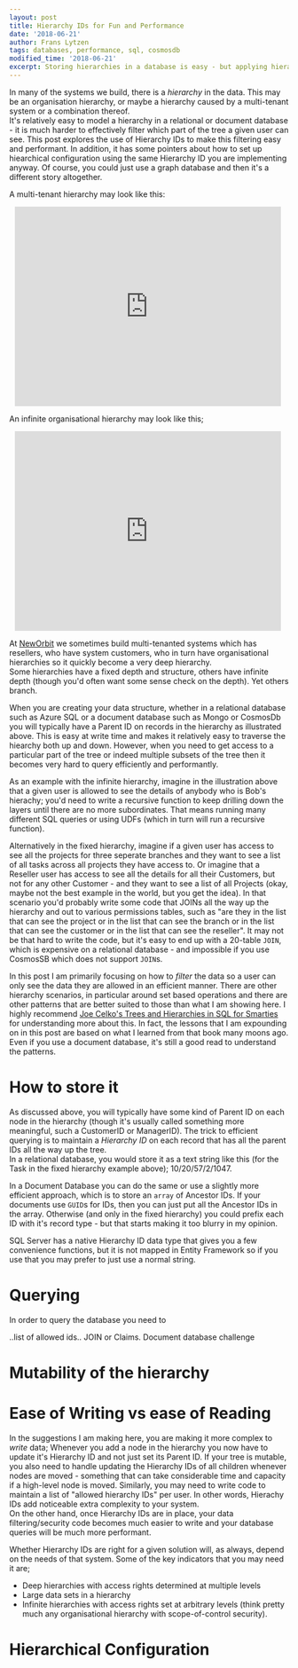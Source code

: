```yaml
---
layout: post
title: Hierarchy IDs for Fun and Performance
date: '2018-06-21'
author: Frans Lytzen
tags: databases, performance, sql, cosmosdb
modified_time: '2018-06-21'
excerpt: Storing hierarchies in a database is easy - but applying hierarchical security and configuration can be very difficult and a significant performance problem. Hierarchy IDs can alleviate this, at the cost of a bit more complexity at write time.
---
```

In many of the systems we build, there is a *hierarchy* in the data. This may be an organisation hierarchy, or maybe a hierarchy caused by a multi-tenant system or a combination thereof.  
It's relatively easy to model a hierarchy in a relational or document database - it is much harder to effectively filter which part of the tree a given user can see. This post explores the use of Hierarchy IDs to make this filtering easy and performant. In addition, it has some pointers about how to set up hiearchical configuration using the same Hierarchy ID you are implementing anyway. Of course, you could just use a graph database and then it's a different story altogether.  

A multi-tenant hierarchy may look like this:

<div style="width: 480px; height: 360px; margin: 10px; position: relative;"><iframe allowfullscreen frameborder="0" style="width:480px; height:360px" src="https://www.lucidchart.com/documents/embeddedchart/dbfcc046-5651-4214-ac3f-00e74ac15477" id="eyBOsPLtpVDp"></iframe></div>

An infinite organisational hierarchy may look like this;
<div style="width: 480px; height: 360px; margin: 10px; position: relative;"><iframe allowfullscreen frameborder="0" style="width:480px; height:360px" src="https://www.lucidchart.com/documents/embeddedchart/9013e9ab-5de9-4702-8803-7cb90a31cb60" id="hzBOAr28wlCI"></iframe></div>

At [NewOrbit](https://neworbit.co.uk) we sometimes build multi-tenanted systems which has resellers, who have system customers, who in turn have organisational hierarchies so it quickly become a very deep hierarchy.  
Some hierarchies have a fixed depth and structure, others have infinite depth (though you'd often want some sense check on the depth). Yet others branch.

When you are creating your data structure, whether in a relational database such as Azure SQL or a document database such as Mongo or CosmosDb you will typically have a Parent ID on records in the hierarchy as illustrated above. This is easy at write time and makes it relatively easy to traverse the hiearchy both up and down. 
However, when you need to get access to a particular part of the tree or indeed multiple subsets of the tree then it becomes very hard to query efficiently and performantly.  

As an example with the infinite hierarchy, imagine in the illustration above that a given user is allowed to see the details of anybody who is Bob's hierachy; you'd need to write a recursive function to keep drilling down the layers until there are no more subordinates. That means running many different SQL queries or using UDFs (which in turn will run a recursive function).

Alternatively in the fixed hierarchy, imagine if a given user has access to see all the projects for three seperate branches and they want to see a list of all tasks across all projects they have access to. Or imagine that a Reseller user has access to see all the details for all their Customers, but not for any other Customer - and they want to see a list of all Projects (okay, maybe not the best example in the world, but you get the idea). In that scenario you'd probably write some code that JOINs all the way up the hierarchy and out to various permissions tables, such as "are they in the list that can see the project or in the list that can see the branch or in the list that can see the customer or in the list that can see the reseller". It may not be that hard to write the code, but it's easy to end up with a 20-table `JOIN`, which is expensive on a relational database - and impossible if you use CosmosSB which does not support `JOIN`s.

In this post I am primarily focusing on how to *filter* the data so a user can only see the data they are allowed in an efficient manner. There are other hierarchy scenarios, in particular around set based operations and there are other patterns that are better suited to those than what I am showing here. I highly recommend [Joe Celko's Trees and Hierarchies in SQL for Smarties](https://www.amazon.co.uk/Hierarchies-Smarties-Kaufmann-Management-Systems/dp/0123877334) for understanding more about this. In fact, the lessons that I am expounding on in this post are based on what I learned from that book many moons ago. Even if you use a document database, it's still a good read to understand the patterns.


# How to store it
As discussed above, you will typically have some kind of Parent ID on each node in the hierarchy (though it's usually called something more meaningful, such a CustomerID or ManagerID). 
The trick to efficient querying is to maintain a *Hierarchy ID* on each record that has all the parent IDs all the way up the tree.  
In a relational database, you would store it as a text string like this (for the Task in the fixed hierarchy example above);
10/20/57/2/1047.

In a Document Database you can do the same or use a slightly more efficient approach, which is to store an `array` of Ancestor IDs. If your documents use `GUID`s for IDs, then you can just put all the Ancestor IDs in the array. Otherwise (and only in the fixed hierarchy) you could prefix each ID with it's record type - but that starts making it too blurry in my opinion.

SQL Server has a native Hierarchy ID data type that gives you a few convenience functions, but it is not mapped in Entity Framework so if you use that you may prefer to just use a normal string.

# Querying
In order to query the database you need to 



..list of allowed ids..
  JOIN or Claims.
  Document database challenge



# Mutability of the hierarchy

# Ease of Writing vs ease of Reading
In the suggestions I am making here, you are making it more complex to *write* data; Whenever you add a node in the hierarchy you now have to update it's Hierarchy ID and not just set its Parent ID. If your tree is mutable, you also need to handle updating the Hierarchy IDs of all children whenever nodes are moved - something that can take considerable time and capacity if a high-level node is moved. Similarly, you may need to write code to maintain a list of "allowed hierarchy IDs" per user.  In other words, Hierachy IDs add noticeable extra complexity to your system.  
On the other hand, once Hierarchy IDs are in place, your data filtering/security code becomes much easier to write and your database queries will be much more performant.  

Whether Hierarchy IDs are right for a given solution will, as always, depend on the needs of that system. Some of the key indicators that you may need it are;  
- Deep hierarchies with access rights determined at multiple levels
- Large data sets in a hierarchy
- Infinite hierarchies with access rights set at arbitrary levels (think pretty much any organisational hierarchy with scope-of-control security).


# Hierarchical Configuration
